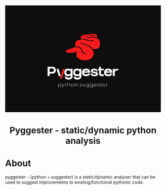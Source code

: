 <!-- # nettxio_cli -->
<!-- <p align="center"> -->
  <!-- <img src="pyggester_logo.png" alt="NETTXIO CLI"> -->
<!-- </p> -->

<p align="center">
    <img alt="Alacritty Logo" src="pyggester_logo.png">
</p>

<h1 align="center">Pyggester - static/dynamic python analysis</h1>

# About

pyggester - (python + suggester) is a static/dynamic analyzer that can be used to suggest improvements to existing/functional pythonic code. 

